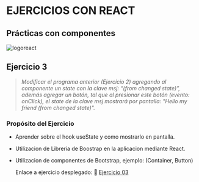 # EJERCICIOS CON REACT

## Prácticas con componentes

![logoreact](https://www.patterns.dev/img/reactjs/react-logo@3x.svg)

## Ejercicio 3

> _Modificar el programa anterior (Ejercicio 2) agregando al componente un state con la clave msj: “(from changed state)”, además agregar un botón, tal que al presionar este botón (evento: onClick), el state de la clave msj mostrará por pantalla: "Hello my friend (from changed state)"._

### Propósito del Ejercicio

- Aprender sobre el hook useState y como mostrarlo en pantalla.
- Utilizacion de Libreria de Boostrap en la aplicacion mediante React.
- Utilizacion de componentes de Bootstrap, ejemplo: (Container, Button)

  Enlace a ejercicio desplegado: 🔗
  [Ejercicio 03](https://genuine-youtiao-8005fd.netlify.app)
